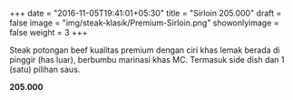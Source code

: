 +++
date = "2016-11-05T19:41:01+05:30"
title = "Sirloin 205.000"
draft = false
image = "img/steak-klasik/Premium-Sirloin.png"
showonlyimage = false
weight = 3
+++

Steak potongan beef kualitas premium dengan ciri khas lemak berada di pinggir (has luar), berbumbu marinasi khas MC. 
Termasuk side dish dan 1 (satu) pilihan saus.

**205.000**
